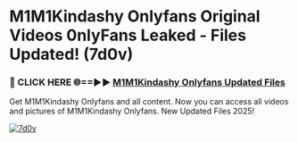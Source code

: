 # M1M1Kindashy Onlyfans Original Videos 0nlyFans Leaked - Files Updated! (7d0v)

<h3>🔴 CLICK HERE 🌐==►► <a href="https://tinyurl.com/ehrbuxhb" rel="nofollow">M1M1Kindashy Onlyfans Updated Files</a></h3>

Get M1M1Kindashy Onlyfans and all content. Now you can access all videos and pictures of M1M1Kindashy Onlyfans. New Updated Files 2025!

[![7d0v](https://i.imgur.com/lVYEuWS.gif)](https://tinyurl.com/ehrbuxhb)
